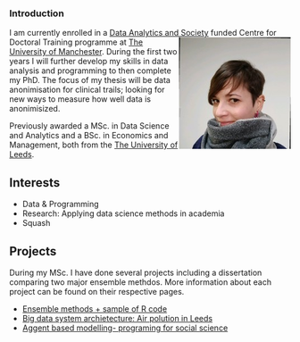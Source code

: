 
### Introduction 

I am currently enrolled in a [Data Analytics and Society](https://datacdt.org/) funded Centre for Doctoral Training <img src="0.jpg" alt="Photo of Ana Nicoriciu" align="right" /> programme at [The University of Manchester](https://www.manchester.ac.uk/). During the first two years I will further develop my skills in data analysis and programming to then complete my PhD. The focus of my thesis will be data anonimisation for clinical trails; looking for new ways to measure how well data is anonimisized. 

Previously awarded a MSc. in Data Science and Analytics and a BSc. in Economics and Management, both from the [The University of Leeds](https://www.leeds.ac.uk/).  
  
## Interests
- Data & Programming
- Research: Applying data science methods in academia 
- Squash

## Projects
During my MSc. I have done several projects including a dissertation comparing two major ensemble methdos. More information about each project can be found on their respective pages. 
<ul>
  <li><A HREF = "dissertation.md">Ensemble methods + sample of R code</A></li>
  <li><A HREF = "big_data.md">Big data system archietecture: Air polution in Leeds</A></li>
  <li><A HREF = "agent_based_modelling.md">Aggent based modelling- programing for social science</A>
</li>
</ul>



